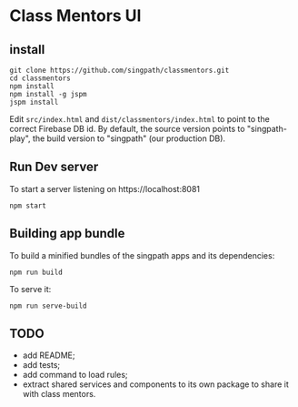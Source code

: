 # Class Mentors UI

## install

```shell
git clone https://github.com/singpath/classmentors.git
cd classmentors
npm install
npm install -g jspm
jspm install
```

Edit `src/index.html` and `dist/classmentors/index.html` to point to the correct
Firebase DB id. By default, the source version points to "singpath-play", the
build version to "singpath" (our production DB).


## Run Dev server

To start a server listening on https://localhost:8081
```shell
npm start
```


## Building app bundle

To build a minified bundles of the singpath apps and its dependencies:
```shell
npm run build
```

To serve it:
```shell
npm run serve-build
```


## TODO

- add README;
- add tests;
- add command to load rules;
- extract shared services and components to its own package to share it with
class mentors.
